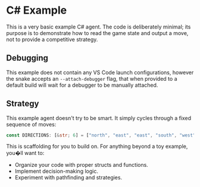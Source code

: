 # C# Example

This is a very basic example C# agent. The code is deliberately minimal; its purpose is to demonstrate how to read the game state and output a move, not to provide a competitive strategy.

## Debugging

This example does not contain any VS Code launch configurations, however the snake accepts an `--attach-debugger` flag, that when provided to a default build will wait for a debugger to be manually attached.

## Strategy

This example agent doesn't try to be smart. It simply cycles through a fixed sequence of moves:

```rust
const DIRECTIONS: [&str; 6] = ["north", "east", "east", "south", "west", "west"];
```

This is scaffolding for you to build on. For anything beyond a toy example, you�ll want to:

- Organize your code with proper structs and functions.
- Implement decision-making logic.
- Experiment with pathfinding and strategies.
